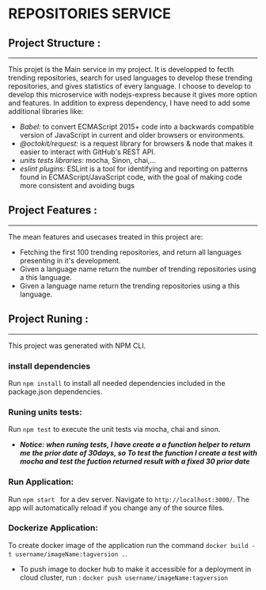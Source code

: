 # REPOSITORIES SERVICE

## Project Structure :
---
This projet is the Main service in my project. It is developped to fecth trending repositories, search for used languages to develop these trending repositories, and gives statistics of every language.
I choose to develop to develop this microservice with nodejs-express because it gives more option and features. 
In addition to express dependency, I have need to add some additional libraries like:
- *Babel:* to convert ECMAScript 2015+ code into a backwards compatible version of JavaScript in current and older browsers or environments.
- *@octokit/request:* is a request library for browsers & node that makes it easier to interact with GitHub's REST API.
- *units tests libraries:* mocha, Sinon, chai,...
- *eslint plugins:* ESLint is a tool for identifying and reporting on patterns found in ECMAScript/JavaScript code, with the goal of making code more consistent and avoiding bugs

## Project Features : 
--- 
The mean features and usecases treated in this project are:
- Fetching the first 100 trending repositories, and return all languages presenting in it's development.
- Given a language name return the number of trending repositories using a this language.
- Given a language name return the trending repositories using a this language.
  
## Project Runing :
---
This project was generated with NPM CLI.

### install dependencies 
Run `npm install` to install all needed dependencies included in the package.json dependencies.

### Runing units tests:
Run `npm test` to execute the unit tests via mocha, chai and sinon.
 - ***Notice: when runing tests, I have create a a function helper to return me the prior date of 30days, so To  test the function I create a test with mocha and test the fuction returned result with a fixed 30 prior date***
### Run Application:

Run `npm start ` for a dev server. Navigate to `http://localhost:3000/`. The app will automatically reload if you change any of the source files.

### Dockerize Application:
To create docker image of the application run the command ```docker build -t username/imageName:tagversion .```.
- To push image to docker hub to make it accessible for a deployment in cloud cluster, run : ```docker push username/imageName:tagversion```

